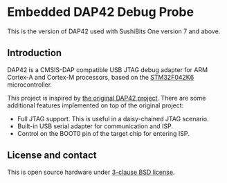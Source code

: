 # Embedded DAP42 Debug Probe

This is the version of DAP42 used with SushiBits One version 7 and above.

## Introduction

DAP42 is a CMSIS-DAP compatible USB JTAG debug adapter for ARM Cortex-A and
Cortex-M processors, based on the [STM32F042K6][42K] microcontroller.

This project is inspired by [the original DAP42 project][DAP42]. There are some
additional features implemented on top of the original project:

*   Full JTAG support. This is useful in a daisy-chained JTAG scenario.
*	Built-in USB serial adapter for communication and ISP.
*	Control on the BOOT0 pin of the target chip for entering ISP.

## License and contact

This is open source hardware under [3-clause BSD license][3BSDL].

[42K]:   http://www.st.com/en/microcontrollers/stm32f042k6.html
[DAP42]: https://github.com/devanlai/dap42
[SBONE]: https://github.com/SushiBits/SushiBitsOne
[42F]:   http://www.st.com/en/microcontrollers/stm32f042f6.html
[3BSDL]: LICENSE.md
